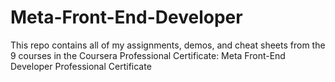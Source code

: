 # Meta-Front-End-Developer
This repo contains all of my assignments, demos, and cheat sheets from the 9 courses in the Coursera Professional Certificate: Meta Front-End Developer Professional Certificate
